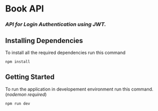 # Book API

### _API for Login Authentication using JWT._

## Installing Dependencies

To install all the required dependencies run this command

```
npm install
```

## Getting Started

To run the application in developement environment run this command.(_nodemon required_)

```
npm run dev
```
